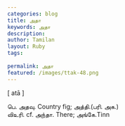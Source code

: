 ```yaml
---
categories: blog
title: அதா
keywords: அதா
description: 
author: Tamilan
layout: Ruby
tags: 
 
permalink: அதா
featured: /images/ttak-48.png
---
```

  
[ atā ]  
  
பெ. அதவு. Country fig; அத்தி.(பரி. அக.)  
விஉரி. cf. அந்தா. There; அங்கே.Tinn